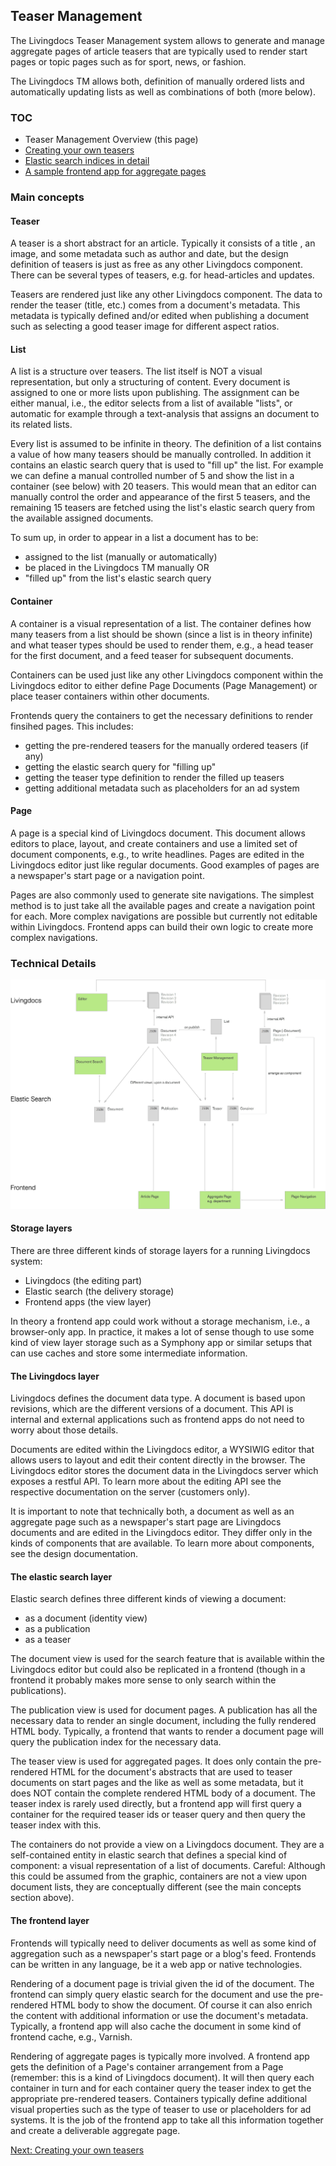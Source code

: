 ## Teaser Management

The Livingdocs Teaser Management system allows to generate and manage aggregate pages of article teasers that are typically used to render start pages or topic pages such as for sport, news, or fashion.

The Livingdocs TM allows both, definition of manually ordered lists and automatically updating lists as well as combinations of both (more below).

### TOC

- Teaser Management Overview (this page)
- [Creating your own teasers](./teaser_definition.md)
- [Elastic search indices in detail](./elastic_indices.md)
- [A sample frontend app for aggregate pages](./sample_app.md)

### Main concepts

#### Teaser

A teaser is a short abstract for an article. Typically it consists of a title , an image, and some metadata such as author and date, but the design definition of teasers is just as free as any other Livingdocs component. There can be several types of teasers, e.g. for head-articles and updates.

Teasers are rendered just like any other Livingdocs component. The data to render the teaser (title, etc.) comes from a document's metadata. This metadata is typically defined and/or edited when publishing a document such as selecting a good teaser image for different aspect ratios.

#### List

A list is a structure over teasers. The list itself is NOT a visual representation, but only a structuring of content. Every document is assigned to one or more lists upon publishing. The assignment can be either manual, i.e., the editor selects from a list of available "lists", or automatic for example through a text-analysis that assigns an document to its related lists.

Every list is assumed to be infinite in theory. The definition of a list contains a value of how many teasers should be manually controlled. In addition it contains an elastic search query that is used to "fill up" the list. For example we can define a manual controlled number of 5 and show the list in a container (see below) with 20 teasers. This would mean that an editor can manually control the order and appearance of the first 5 teasers, and the remaining 15 teasers are fetched using the list's elastic search query from the available assigned documents.

To sum up, in order to appear in a list a document has to be:
- assigned to the list (manually or automatically)
- be placed in the Livingdocs TM manually OR
- "filled up" from the list's elastic search query 

#### Container

A container is a visual representation of a list. The container defines how many teasers from a list should be shown (since a list is in theory infinite) and what teaser types should be used to render them, e.g., a head teaser for the first document, and a feed teaser for subsequent documents.

Containers can be used just like any other Livingdocs component within the Livingdocs editor to either define Page Documents (Page Management) or place teaser containers within other documents.

Frontends query the containers to get the necessary definitions to render finsihed pages. This includes:
- getting the pre-rendered teasers for the manually ordered teasers (if any)
- getting the elastic search query for "filling up"
- getting the teaser type definition to render the filled up teasers
- getting additional metadata such as placeholders for an ad system

#### Page

A page is a special kind of Livingdocs document. This document allows editors to place, layout, and create containers and use a limited set of document components, e.g., to write headlines. Pages are edited in the Livingdocs editor just like regular documents. Good examples of pages are a newspaper's start page or a navigation point.

Pages are also commonly used to generate site navigations. The simplest method is to just take all the available pages and create a navigation point for each. More complex navigations are possible but currently not editable within Livingdocs. Frontend apps can build their own logic to create more complex navigations.

### Technical Details

![Teaser Management Overview](./overview.png)

#### Storage layers

There are three different kinds of storage layers for a running Livingdocs system:
- Livingdocs (the editing part)
- Elastic search (the delivery storage)
- Frontend apps (the view layer)

In theory a frontend app could work without a storage mechanism, i.e., a browser-only app. In practice, it makes a lot of sense though to use some kind of view layer storage such as a Symphony app or similar setups that can use caches and store some intermediate information.

#### The Livingdocs layer

Livingdocs defines the document data type. A document is based upon revisions, which are the different versions of a document. This API is internal and external applications such as frontend apps do not need to worry about those details.

Documents are edited within the Livingdocs editor, a WYSIWIG editor that allows users to layout and edit their content directly in the browser. The Livingdocs editor stores the document data in the Livingdocs server which exposes a restful API. To learn more about the editing API see the respective documentation on the server (customers only).

It is important to note that technically both, a document as well as an aggregate page such as a newspaper's start page are Livingdocs documents and are edited in the Livingdocs editor. They differ only in the kinds of components that are available. To learn more about components, see the design documentation.

#### The elastic search layer

Elastic search defines three different kinds of viewing a document:
- as a document (identity view)
- as a publication
- as a teaser

The document view is used for the search feature that is available within the Livingdocs editor but could also be replicated in a frontend (though in a frontend it probably makes more sense to only search within the publications).

The publication view is used for document pages. A publication has all the necessary data to render an single document, including the fully rendered HTML body. Typically, a frontend that wants to render a document page will query the publication index for the necessary data.

The teaser view is used for aggregated pages. It does only contain the pre-rendered HTML for the document's abstracts that are used to teaser documents on start pages and the like as well as some metadata, but it does NOT contain the complete rendered HTML body of a document. The teaser index is rarely used directly, but a frontend app will first query a container for the required teaser ids or teaser query and then query the teaser index with this.

The containers do not provide a view on a Livingdocs document. They are a self-contained entity in elastic search that defines a special kind of component: a visual representation of a list of documents. Careful: Although this could be assumed from the graphic, containers are not a view upon document lists, they are conceptually different (see the main concepts section above).

#### The frontend layer

Frontends will typically need to deliver documents as well as some kind of aggregation such as a newspaper's start page or a blog's feed. Frontends can be written in any language, be it a web app or native technologies.

Rendering of a document page is trivial given the id of the document. The frontend can simply query elastic search for the document and use the pre-rendered HTML body to show the document. Of course it can also enrich the content with additional information or use the document's metadata. Typically, a frontend app will also cache the document in some kind of frontend cache, e.g., Varnish.

Rendering of aggregate pages is typically more involved. A frontend app gets the definition of a Page's container arrangement from a Page (remember: this is a kind of Livingdocs document). It will then query each container in turn and for each container query the teaser index to get the appropriate pre-rendered teasers. Containers typically define additional visual properties such as the type of teaser to use or placeholders for ad systems. It is the job of the frontend app to take all this information together and create a deliverable aggregate page.

[Next: Creating your own teasers](./teaser_definition.md)
